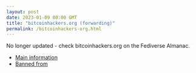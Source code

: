 ```yaml
---
layout: post
date: 2023-01-09 00:00 GMT
title: "bitcoinhackers.org (forwarding)"
permalink: /bitcoinhackers-org.html
---
```


No longer updated - check bitcoinhackers.org on the Fediverse Almanac.

* [Main information](https://www.fediversealmanac.com/api/v1/instances/bitcoinhackers.org)
* [Banned from](https://www.fediversealmanac.com/api/v1/instances/bitcoinhackers.org/banned_from)

